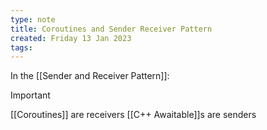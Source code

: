 ```yaml
---
type: note
title: Coroutines and Sender Receiver Pattern
created: Friday 13 Jan 2023
tags: 
---
```

In the [[Sender and Receiver Pattern]]:

> [!Important]
> [[Coroutines]] are receivers
> [[C++ Awaitable]]s are senders

